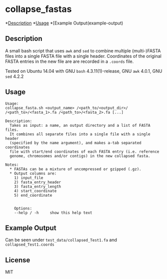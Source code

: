 # collapse_fastas

*[Description](description)
*[Usage](usage)
*[Example Output(example-output)

## Description
A small bash script that uses `awk` and `sed` to combine multiple (multi-)FASTA files into a single FASTA file with a single header. 
Coordinates of the original FASTA entries in the new file are are recorded in a `.coords` file.

Tested on Ubuntu 14.04 with GNU `bash` 4.3.11(1)-release, GNU `awk` 4.0.1, GNU `sed` 4.2.2

## Usage
```
Usage: 
collapse_fasta.sh <output_name> /<path_to/<output_dir>/ /<path_to>/<fasta_1>.fa /<path_to>/<fasta_2>.fa [...]

Description:
  Takes as input: a name, an output directory and a list of FASTA files. 
  It combines all separate files into a single file with a single header 
  (specified by the name argument), and makes a-tab separated coordinates 
  file with start/end coordinates of each FASTA entry (i.e. reference 
  genome, chromosomes and/or contigs) in the new collapsed fasta.

Notes: 
  * FASTAs can be a mixture of uncompressed or gzipped (.gz).
  * Output columns are: 
    1) input_file 
    2) fasta_entry_header 
    3) fasta_entry_length 
    4) start_coordinate 
    5) end_coordinate


    Options:
    --help / -h     show this help text

```

## Example Output 
Can be seen under `test_data/collapsed_Test1.fa` and `collapsed_Test1.coords`

## License
MIT
